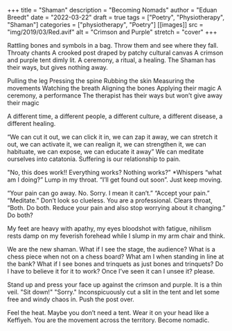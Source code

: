+++
title = "Shaman"
description = "Becoming Nomads"
author = "Eduan Breedt"
date = "2022-03-22"
draft = true
tags = ["Poetry", "Physiotherapy", "Shaman"]
categories = ["physiotherapy", "Poetry"]
[[images]]
  src = "img/2019/03/Red.avif"
  alt = "Crimson and Purple"
  stretch = "cover"
+++

Rattling bones and symbols in a bag. Throw them and see where they fall.
Throaty chants
A crooked post draped by patchy cultural canvas
A crimson and purple tent dimly lit.
A ceremony, a ritual, a healing.
The Shaman has their ways, but gives nothing away.

Pulling the leg
Pressing the spine
Rubbing the skin
Measuring the movements
Watching the breath
Aligning the bones
Applying their magic
A ceremony, a performance
The therapist has their ways but won’t give away their magic

A different time, a different people, a different culture, a different disease, a different healing.

“We can cut it out, 
we can click it in, 
we can zap it away, 
we can stretch it out,
we can activate it,
we can realign it,
we can strengthen it,
we can habituate, 
we can expose, 
we can educate it away”
We can meditate ourselves into catatonia. 
Suffering is our relationship to pain. 

"No, this does work!! 
Everything works? 
Nothing works?” 
*Whispers “what am I doing?” 
Lump in my throat. “I’ll get found out soon”. 
Just keep moving.

“Your pain can go away. No. Sorry. I mean it can’t.”
“Accept your pain.”
“Meditate.”
Don’t look so clueless. You are a professional.
Clears throat, “Both. Do both. Reduce your pain and also stop worrying about it changing.” 
Do both?

My feet are heavy with apathy, my eyes bloodshot with fatigue, nihilism rests damp on my feverish forehead while I slump in my arm chair and think.

We are the new shaman.
What if I see the stage, the audience?
What is a chess piece when not on a chess board? 
What am I when standing in line at the bank?
What if I see bones and trinquets as just bones and trinquets?
Do I have to believe it for it to work? 
Once I’ve seen it can I unsee it? please.

Stand up and press your face up against the crimson and purple.
It is a thin veil.
"Sit down!"
"Sorry."
Inconspicuously cut a slit in the tent and let some free and windy chaos in. 
Push the post over.

Feel the heat.
Maybe you don’t need a tent.
Wear it on your head like a Keffiyeh.
You are the movement across the territory. Become nomadic.

